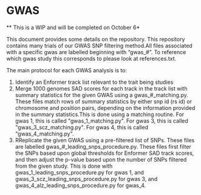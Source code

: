# GWAS
** This is a WIP and will be completed on October 6*

This document provides some details on the repository. This repository contains many trials of our GWAS SNP filtering method.All files associated with a specific gwas are labelled beginning with “gwas_#”. To reference which gwas study this corresponds to please look at references.txt.

The main protocol for each GWAS analysis is to:
1. Identify an Enformer track list relevant to the trait being studies
2. Merge 1000 genomes SAD scores for each track in the track list with summary statistics for the given GWAS using a gwas_#_matching.py. These files match rows of summary statistics by either snp id (rs id) or chromosome and position pairs, depending on the information provided in the summary statistics.This is done using a matching routine. For gwas 1, this is called "gwas_1_matching.py". For gwas 3, this is called "gwas_3_scz_matching.py". For gwas 4, this is called "gwas_4_matching.py".
3. RReplicate the given GWAS using a pre-filtered list of SNPs. These files are labelled gwas_#_leading_snps_procedure.py. These files first filter the SNPs based upon global thresholds for Enformer SAD track scores, and then adjust the p-value based upon the number of SNPs filtered from the given study. This is done with gwas_1_leading_snps_procedure.py for gwas 1, and gwas_3_scz_leading_snps_procedure.py for gwas 3, and gwas_4_alz_leading_snps_procedure.py for gwas_4.





